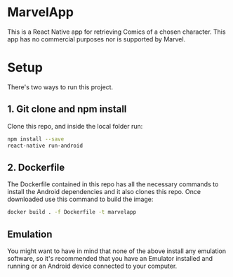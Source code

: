 # MarvelApp

This is a React Native app for retrieving Comics of a chosen character. This app has no commercial purposes nor is supported by Marvel.

# Setup

There's two ways to run this project.

## 1. Git clone and npm install

Clone this repo, and inside the local folder run:

```bash
npm install --save
react-native run-android
```

## 2. Dockerfile

The Dockerfile contained in this repo has all the necessary commands to install the Android dependencies and it also clones this repo. Once downloaded use this command to build the image:

```bash
docker build . -f Dockerfile -t marvelapp
```

## Emulation

You might want to have in mind that none of the above install any emulation software, so it's recommended that you have an Emulator installed and running or an Android device connected to your computer.
